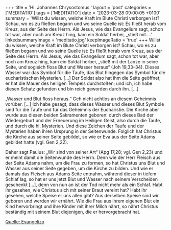 +++
title = 'Hl. Johannes Chrysostomus  '
layout = 'post'
categories = ['MEDITATIO']
tags = ['MEDITATIO']
date = '2023-03-28 09:00:05 +0100'
summary = 'Willst du wissen, welche Kraft im Blute Christi verborgen ist? Schau, wo es zu fließen begann und wo seine Quelle ist: Es fließt herab vom Kreuz, aus der Seite des Herrn. Als Jesus, wie das Evangelium sagt, schon tot war, aber noch am Kreuz hing, kam ein Soldat herbei, „stieß mit....'
linkedsummaryImage = 'meditatio.jpg'
keepImageRatio = 'true'
+++
Willst du wissen, welche Kraft im Blute Christi verborgen ist? Schau, wo es zu fließen begann und wo seine Quelle ist: Es fließt herab vom Kreuz, aus der Seite des Herrn. Als Jesus, wie das Evangelium sagt, schon tot war, aber noch am Kreuz hing, kam ein Soldat herbei, „stieß mit der Lanze in seine Seite, und sogleich floss Blut und Wasser heraus“ (Joh 19,33–34).<!--more--> Dieses Wasser war das Symbol für die Taufe, das Blut hingegen das Symbol für die eucharistischen Mysterien. […] Der Soldat also hat ihm die Seite geöffnet; er hat die Mauer des heiligen Tempels durchstoßen; und ich, ich habe diesen Schatz gefunden und bin reich geworden durch ihn. […]

„Wasser und Blut floss heraus.“ Geh nicht achtlos an diesem Geheimnis vorüber. […] Ich habe gesagt, dass dieses Wasser und dieses Blut Symbole sind für die Taufe und für das Geheimnis der Eucharistie. Die Kirche aber wurde aus diesen beiden Sakramenten geboren: durch dieses Bad der Wiedergeburt und der Erneuerung im Heiligen Geist, also durch die Taufe, und durch die hl. Mysterien. Und diese Zeichen der Taufe und der Mysterien haben ihren Ursprung in der Seitenwunde. Folglich hat Christus die Kirche aus seiner Seite gebildet, so wie er Eva aus der Seite Adams gebildet hatte (vgl. Gen 2,22). 

Daher sagt Paulus: „Wir sind von seiner Art“ (Apg 17,28; vgl. Gen 2,23) und er meint damit die Seitenwunde des Herrn. Denn wie der Herr Fleisch aus der Seite Adams nahm, um die Frau zu formen, so hat Christus uns Blut und Wasser aus seiner Seite gegeben, um die Kirche zu bilden. Und wie er damals das Fleisch aus Adams Seite entnahm, während dieser in tiefem Schlaf lag, so hat er uns jetzt Blut und Wasser nach seinem Verscheiden geschenkt […], denn von nun an ist der Tod nicht mehr als ein Schlaf. Habt ihr gesehen, wie Christus sich mit seiner Braut vereint hat? Habt ihr gesehen, welche Speise er uns allen gibt? Aus derselben Speise sind wir geboren und werden wir ernährt. Wie die Frau aus ihrem eigenen Blut ein Kind hervorbringt und ihre Kinder mit ihrer Milch nährt, so nährt Christus beständig mit seinem Blut diejenigen, die er hervorgebracht hat.  
 



[Quelle: Evangelizo](https://evangeliumtagfuertag.org/DE/gospel)

